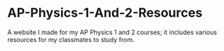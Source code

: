 # AP-Physics-1-And-2-Resources
A website I made for my AP Physics 1 and 2 courses; it includes various resources for my classmates to study from. 
